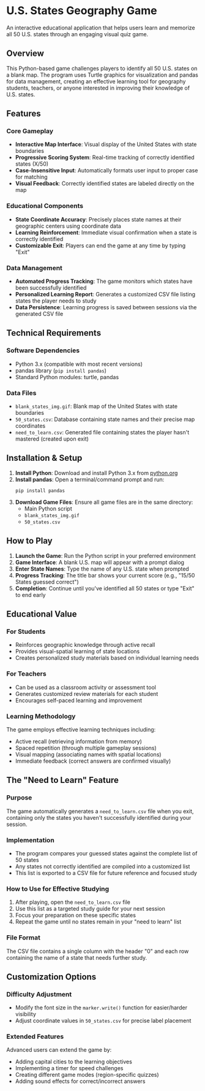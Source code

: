 # U.S. States Geography Game

An interactive educational application that helps users learn and memorize all 50 U.S. states through an engaging visual quiz game.

## Overview

This Python-based game challenges players to identify all 50 U.S. states on a blank map. The program uses Turtle graphics for visualization and pandas for data management, creating an effective learning tool for geography students, teachers, or anyone interested in improving their knowledge of U.S. states.

## Features

### Core Gameplay
- **Interactive Map Interface**: Visual display of the United States with state boundaries
- **Progressive Scoring System**: Real-time tracking of correctly identified states (X/50)
- **Case-Insensitive Input**: Automatically formats user input to proper case for matching
- **Visual Feedback**: Correctly identified states are labeled directly on the map

### Educational Components
- **State Coordinate Accuracy**: Precisely places state names at their geographic centers using coordinate data
- **Learning Reinforcement**: Immediate visual confirmation when a state is correctly identified
- **Customizable Exit**: Players can end the game at any time by typing "Exit"

### Data Management
- **Automated Progress Tracking**: The game monitors which states have been successfully identified
- **Personalized Learning Report**: Generates a customized CSV file listing states the player needs to study
- **Data Persistence**: Learning progress is saved between sessions via the generated CSV file

## Technical Requirements

### Software Dependencies
- Python 3.x (compatible with most recent versions)
- pandas library (`pip install pandas`)
- Standard Python modules: turtle, pandas

### Data Files
- `blank_states_img.gif`: Blank map of the United States with state boundaries
- `50_states.csv`: Database containing state names and their precise map coordinates
- `need_to_learn.csv`: Generated file containing states the player hasn't mastered (created upon exit)

## Installation & Setup

1. **Install Python**: Download and install Python 3.x from [python.org](https://python.org)
2. **Install pandas**: Open a terminal/command prompt and run:
   ```
   pip install pandas
   ```
3. **Download Game Files**: Ensure all game files are in the same directory:
   - Main Python script
   - `blank_states_img.gif`
   - `50_states.csv`

## How to Play

1. **Launch the Game**: Run the Python script in your preferred environment
2. **Game Interface**: A blank U.S. map will appear with a prompt dialog
3. **Enter State Names**: Type the name of any U.S. state when prompted
4. **Progress Tracking**: The title bar shows your current score (e.g., "15/50 States guessed correct")
5. **Completion**: Continue until you've identified all 50 states or type "Exit" to end early

## Educational Value

### For Students
- Reinforces geographic knowledge through active recall
- Provides visual-spatial learning of state locations
- Creates personalized study materials based on individual learning needs

### For Teachers
- Can be used as a classroom activity or assessment tool
- Generates customized review materials for each student
- Encourages self-paced learning and improvement

### Learning Methodology
The game employs effective learning techniques including:
- Active recall (retrieving information from memory)
- Spaced repetition (through multiple gameplay sessions)
- Visual mapping (associating names with spatial locations)
- Immediate feedback (correct answers are confirmed visually)

## The "Need to Learn" Feature

### Purpose
The game automatically generates a `need_to_learn.csv` file when you exit, containing only the states you haven't successfully identified during your session.

### Implementation
- The program compares your guessed states against the complete list of 50 states
- Any states not correctly identified are compiled into a customized list
- This list is exported to a CSV file for future reference and focused study

### How to Use for Effective Studying
1. After playing, open the `need_to_learn.csv` file
2. Use this list as a targeted study guide for your next session
3. Focus your preparation on these specific states
4. Repeat the game until no states remain in your "need to learn" list

### File Format
The CSV file contains a single column with the header "0" and each row containing the name of a state that needs further study.

## Customization Options

### Difficulty Adjustment
- Modify the font size in the `marker.write()` function for easier/harder visibility
- Adjust coordinate values in `50_states.csv` for precise label placement

### Extended Features
Advanced users can extend the game by:
- Adding capital cities to the learning objectives
- Implementing a timer for speed challenges
- Creating different game modes (region-specific quizzes)
- Adding sound effects for correct/incorrect answers
